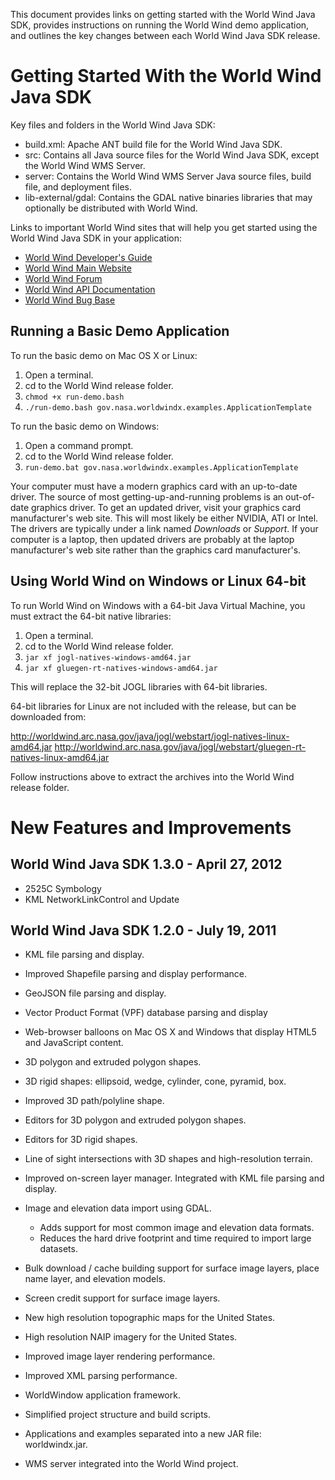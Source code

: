 This document provides links on getting started with the World Wind Java SDK, provides instructions on running the
World Wind demo application, and outlines the key changes between each World Wind Java SDK release.

Getting Started With the World Wind Java SDK
============================================

Key files and folders in the World Wind Java SDK:
* build.xml: Apache ANT build file for the World Wind Java SDK.
* src: Contains all Java source files for the World Wind Java SDK, except the World Wind WMS Server.
* server: Contains the World Wind WMS Server Java source files, build file, and deployment files.
* lib-external/gdal: Contains the GDAL native binaries libraries that may optionally be distributed with World Wind.

Links to important World Wind sites that will help you get started using the World Wind Java SDK in your
application:

* [World Wind Developer's Guide](http://goworldwind.org/)
* [World Wind Main Website](http://worldwind.arc.nasa.gov/java/)
* [World Wind Forum](http://forum.worldwindcentral.com/forumdisplay.php?f=37)
* [World Wind API Documentation](http://builds.worldwind.arc.nasa.gov/worldwind-releases/1.3/docs/api/index.html)
* [World Wind Bug Base](http://issues.worldwind.arc.nasa.gov/secure/IssueNavigator.jspa?reset=true&pid=10021&status=1)


Running a Basic Demo Application
--------------------------------

To run the basic demo on Mac OS X or Linux:

1. Open a terminal.
2. cd to the World Wind release folder.
3. `chmod +x run-demo.bash`
4. `./run-demo.bash gov.nasa.worldwindx.examples.ApplicationTemplate`

To run the basic demo on Windows:

1. Open a command prompt.
2. cd to the World Wind release folder.
3. `run-demo.bat gov.nasa.worldwindx.examples.ApplicationTemplate`

Your computer must have a modern graphics card with an up-to-date driver.  The source of most getting-up-and-running
problems is an out-of-date graphics driver. To get an updated driver, visit your graphics card manufacturer's web site.
This will most likely be either NVIDIA, ATI or Intel. The drivers are typically under a link named _Downloads_ or
_Support_. If your computer is a laptop, then updated drivers are probably at the laptop manufacturer's web site rather
than the graphics card manufacturer's.

Using World Wind on Windows or Linux 64-bit
-------------------------------------------

To run World Wind on Windows with a 64-bit Java Virtual Machine, you must extract the 64-bit native libraries:

1. Open a terminal.
2. cd to the World Wind release folder.
3. `jar xf jogl-natives-windows-amd64.jar`
4. `jar xf gluegen-rt-natives-windows-amd64.jar`

This will replace the 32-bit JOGL libraries with 64-bit libraries.

64-bit libraries for Linux are not included with the release, but can be downloaded from:

http://worldwind.arc.nasa.gov/java/jogl/webstart/jogl-natives-linux-amd64.jar
http://worldwind.arc.nasa.gov/java/jogl/webstart/gluegen-rt-natives-linux-amd64.jar

Follow instructions above to extract the archives into the World Wind release folder.

New Features and Improvements
=============================

World Wind Java SDK 1.3.0 - April 27, 2012
------------------------------------------
* 2525C Symbology
* KML NetworkLinkControl and Update

World Wind Java SDK 1.2.0 - July 19, 2011
-----------------------------------------

* KML file parsing and display.
* Improved Shapefile parsing and display performance.
* GeoJSON file parsing and display.
* Vector Product Format (VPF) database parsing and display

* Web-browser balloons on Mac OS X and Windows that display HTML5 and JavaScript content.
* 3D polygon and extruded polygon shapes.
* 3D rigid shapes: ellipsoid, wedge, cylinder, cone, pyramid, box.
* Improved 3D path/polyline shape.
* Editors for 3D polygon and extruded polygon shapes.
* Editors for 3D rigid shapes.
* Line of sight intersections with 3D shapes and high-resolution terrain.
* Improved on-screen layer manager. Integrated with KML file parsing and display.

* Image and elevation data import using GDAL.
    * Adds support for most common image and elevation data formats.
    * Reduces the hard drive footprint and time required to import large datasets.

* Bulk download / cache building support for surface image layers, place name layer, and elevation models.
* Screen credit support for surface image layers.
* New high resolution topographic maps for the United States.
* High resolution NAIP imagery for the United States.
* Improved image layer rendering performance.
* Improved XML parsing performance.

* WorldWindow application framework.
* Simplified project structure and build scripts.
* Applications and examples separated into a new JAR file: worldwindx.jar.
* WMS server integrated into the World Wind project.
